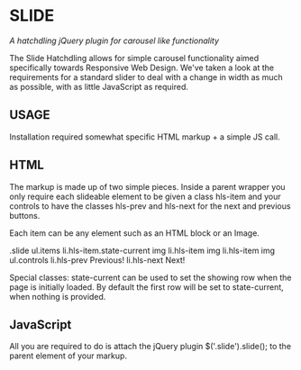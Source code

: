 # SLIDE

*A hatchdling jQuery plugin for carousel like functionality*

The Slide Hatchdling allows for simple carousel functionality aimed specifically towards Responsive Web Design. We've taken a look at the requirements for a standard slider to deal with a change in width as much as possible, with as little JavaScript as required.

## USAGE

Installation required somewhat specific HTML markup + a simple JS call.

## HTML

The markup is made up of two simple pieces. Inside a parent wrapper you only require each slideable element to be given a class hls-item and your controls to have the classes hls-prev and hls-next for the next and previous buttons.

Each item can be any element such as an HTML block or an Image.

  .slide
      ul.items
          li.hls-item.state-current
              img
          li.hls-item
              img
          li.hls-item
              img
      ul.controls
          li.hls-prev Previous!
          li.hls-next Next!

Special classes: state-current can be used to set the showing row when the page is initially loaded. By default the first row will be set to state-current, when nothing is provided.

## JavaScript

All you are required to do is attach the jQuery plugin $('.slide').slide(); to the parent element of your markup.
